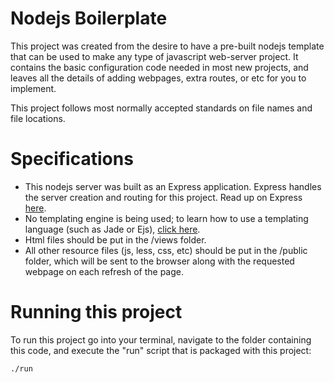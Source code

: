 # Nodejs Boilerplate

This project was created from the desire to have a pre-built nodejs template that can be used to make any type of
javascript web-server project.  It contains the basic configuration code needed in most new projects, and leaves all
the details of adding webpages, extra routes, or etc for you to implement.

This project follows most normally accepted standards on file names and file locations.

# Specifications

- This nodejs server was built as an Express application. Express handles the server creation and routing for this project. Read up on Express [here](http://expressjs.com/api.html#app.express).
- No templating engine is being used; to learn how to use a templating language (such as Jade or Ejs), [click here](http://expressjs.com/guide/using-template-engines.html).
- Html files should be put in the /views folder.
- All other resource files (js, less, css, etc) should be put in the /public folder, which will be sent to the browser along with the requested webpage on each refresh of the page.


# Running this project

To run this project go into your terminal, navigate to the folder containing this code, and execute the "run" script that is packaged with this project:

    ./run

